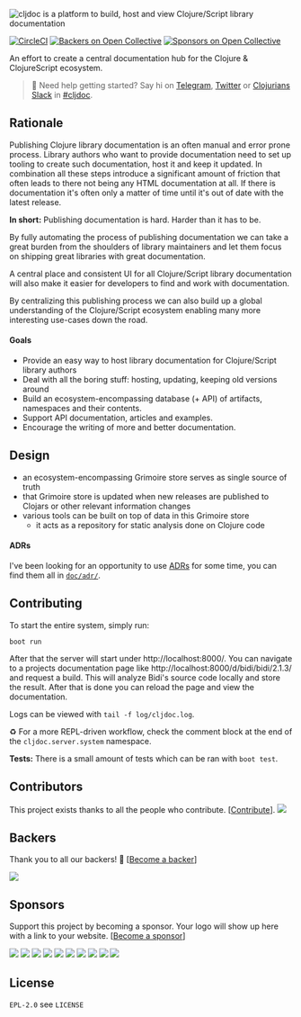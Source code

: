![cljdoc is a platform to build, host and view Clojure/Script library documentation](doc/assets/title.png)

[![CircleCI](https://circleci.com/gh/martinklepsch/cljdoc.svg?style=svg)](https://circleci.com/gh/martinklepsch/cljdoc)
[![Backers on Open Collective](https://opencollective.com/cljdoc/backers/badge.svg)](#backers)
 [![Sponsors on Open Collective](https://opencollective.com/cljdoc/sponsors/badge.svg)](#sponsors) 

An effort to create a central documentation hub for the Clojure & ClojureScript ecosystem.

> :wave: Need help getting started? Say hi on [Telegram](https://telegram.me/martinklepsch), [Twitter](https://twitter.com/martinklepsch) or [Clojurians Slack](http://clojurians.net/) in [#cljdoc](https://clojurians.slack.com/messages/C8V0BQ0M6/).

## Rationale

Publishing Clojure library documentation is an often manual and error
prone process. Library authors who want to provide documentation need
to set up tooling to create such documentation, host it and keep it
updated. In combination all these steps introduce a significant amount
of friction that often leads to there not being any HTML documentation
at all. If there is documentation it's often only a matter of time until
it's out of date with the latest release.

**In short:** Publishing documentation is hard. Harder than it has to be.

By fully automating the process of publishing documentation we can take
a great burden from the shoulders of library maintainers and let them focus
on shipping great libraries with great documentation.

A central place and consistent UI for all Clojure/Script library
documentation will also make it easier for developers to find and work
with documentation.

By centralizing this publishing process we can also build up a global
understanding of the Clojure/Script ecosystem enabling many more
interesting use-cases down the road.

#### Goals

- Provide an easy way to host library documentation for Clojure/Script library authors
- Deal with all the boring stuff: hosting, updating, keeping old versions around
- Build an ecosystem-encompassing database (+ API) of artifacts, namespaces and their contents.
- Support API documentation, articles and examples.
- Encourage the writing of more and better documentation.

## Design

- an ecosystem-encompassing Grimoire store serves as single source of truth
- that Grimoire store is updated when new releases are published to Clojars or other relevant information changes
- various tools can be built on top of data in this Grimoire store
  - it acts as a repository for static analysis done on Clojure code

#### ADRs

I've been looking for an opportunity to use [ADRs](http://thinkrelevance.com/blog/2011/11/15/documenting-architecture-decisions) for some time, you can find them all in [`doc/adr/`](https://github.com/martinklepsch/cljdoc/tree/master/doc/adr).

## Contributing

To start the entire system, simply run:

```
boot run
```

After that the server will start under http://localhost:8000/. You can
navigate to a projects documentation page like
http://localhost:8000/d/bidi/bidi/2.1.3/ and request a build. This
will analyze Bidi's source code locally and store the result. After
that is done you can reload the page and view the documentation.

Logs can be viewed with `tail -f log/cljdoc.log`.

:recycle: For a more REPL-driven workflow, check the comment block at the end of
the `cljdoc.server.system` namespace.

**Tests:** There is a small amount of tests which can be ran with `boot test`.

## Contributors

This project exists thanks to all the people who contribute. [[Contribute](CONTRIBUTING.md)].
<a href="graphs/contributors"><img src="https://opencollective.com/cljdoc/contributors.svg?width=890&button=false" /></a>


## Backers

Thank you to all our backers! 🙏 [[Become a backer](https://opencollective.com/cljdoc#backer)]

<a href="https://opencollective.com/cljdoc#backers" target="_blank"><img src="https://opencollective.com/cljdoc/backers.svg?width=890"></a>


## Sponsors

Support this project by becoming a sponsor. Your logo will show up here with a link to your website. [[Become a sponsor](https://opencollective.com/cljdoc#sponsor)]

<a href="https://opencollective.com/cljdoc/sponsor/0/website" target="_blank"><img src="https://opencollective.com/cljdoc/sponsor/0/avatar.svg"></a>
<a href="https://opencollective.com/cljdoc/sponsor/1/website" target="_blank"><img src="https://opencollective.com/cljdoc/sponsor/1/avatar.svg"></a>
<a href="https://opencollective.com/cljdoc/sponsor/2/website" target="_blank"><img src="https://opencollective.com/cljdoc/sponsor/2/avatar.svg"></a>
<a href="https://opencollective.com/cljdoc/sponsor/3/website" target="_blank"><img src="https://opencollective.com/cljdoc/sponsor/3/avatar.svg"></a>
<a href="https://opencollective.com/cljdoc/sponsor/4/website" target="_blank"><img src="https://opencollective.com/cljdoc/sponsor/4/avatar.svg"></a>
<a href="https://opencollective.com/cljdoc/sponsor/5/website" target="_blank"><img src="https://opencollective.com/cljdoc/sponsor/5/avatar.svg"></a>
<a href="https://opencollective.com/cljdoc/sponsor/6/website" target="_blank"><img src="https://opencollective.com/cljdoc/sponsor/6/avatar.svg"></a>
<a href="https://opencollective.com/cljdoc/sponsor/7/website" target="_blank"><img src="https://opencollective.com/cljdoc/sponsor/7/avatar.svg"></a>
<a href="https://opencollective.com/cljdoc/sponsor/8/website" target="_blank"><img src="https://opencollective.com/cljdoc/sponsor/8/avatar.svg"></a>
<a href="https://opencollective.com/cljdoc/sponsor/9/website" target="_blank"><img src="https://opencollective.com/cljdoc/sponsor/9/avatar.svg"></a>



## License

`EPL-2.0` see `LICENSE`

